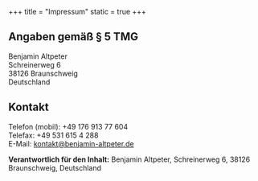 +++
title = "Impressum"
static = true
+++

## Angaben gemäß § 5 TMG

Benjamin Altpeter  
Schreinerweg 6  
38126 Braunschweig  
Deutschland

## Kontakt

Telefon (mobil): +49 176 913 77 604  
Telefax: +49 531 615 4 288  
E-Mail: kontakt@benjamin-altpeter.de

**Verantwortlich für den Inhalt:** Benjamin Altpeter, Schreinerweg 6, 38126 Braunschweig, Deutschland
